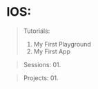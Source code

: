 # IOS:


> Tutorials:
> 01. My First Playground
> 02. My First App


> Sessions:
> 01. 


> Projects:
> 01. 
